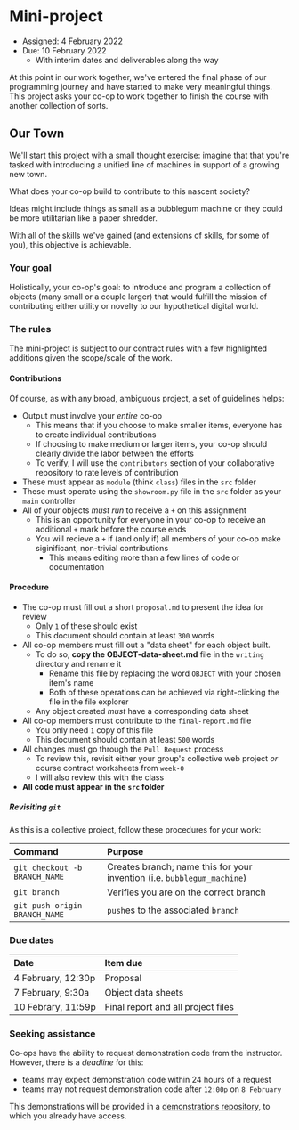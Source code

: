 # Mini-project

* Assigned: 4 February 2022
* Due: 10 February 2022
  * With interim dates and deliverables along the way

At this point in our work together, we've entered the final phase of our programming journey and have started to make very meaningful things. This project asks your co-op to work together to finish the course with another collection of sorts.

## Our Town

We'll start this project with a small thought exercise: imagine that that you're tasked with introducing a unified line of machines in support of a growing new town. 

What does your co-op build to contribute to this nascent society?

Ideas might include things as small as a bubblegum machine or they could be more utilitarian like a paper shredder. 

With all of the skills we've gained (and extensions of skills, for some of you), this objective is achievable. 

### Your goal

Holistically, your co-op's goal: to introduce and program a collection of objects (many small or a couple larger) that would fulfill the mission of contributing either utility or novelty to our hypothetical digital world.

### The rules

The mini-project is subject to our contract rules with a few highlighted additions given the scope/scale of the work.

#### Contributions

Of course, as with any broad, ambiguous project, a set of guidelines helps:

* Output must involve your _entire_ co-op
  * This means that if you choose to make smaller items, everyone has to create individual contributions
  * If choosing to make medium or larger items, your co-op should clearly divide the labor between the efforts
  * To verify, I will use the `contributors` section of your collaborative repository to rate levels of contribution
* These must appear as `module` (think `class`) files in the `src` folder
* These must operate using the `showroom.py` file in the `src` folder as your `main` controller
* All of your objects _must run_ to receive a `+` on this assignment
  * This is an opportunity for everyone in your co-op to receive an additional `+` mark before the course ends
  * You will recieve a `+` if (and only if) all members of your co-op make siginificant, non-trivial contributions
    * This means editing more than a few lines of code or documentation
    
#### Procedure

* The co-op must fill out a short `proposal.md` to present the idea for review
  * Only `1` of these should exist
  * This document should contain at least `300` words
* All co-op members must fill out a "data sheet" for each object built.
  * To do so, **copy the OBJECT-data-sheet.md** file in the `writing` directory and rename it
    * Rename this file by replacing the word `OBJECT` with your chosen item's name
    * Both of these operations can be achieved via right-clicking the file in the file explorer
  * Any object created _must_ have a corresponding data sheet
* All co-op members must contribute to the `final-report.md` file
  * You only need `1` copy of this file
  * This document should contain at least `500` words
* All changes must go through the `Pull Request` process
  * To review this, revisit either your group's collective web project _or_ course contract worksheets from `week-0`
  * I will also review this with the class
* **All code must appear in the `src` folder**

##### Revisiting `git`

As this is a collective project, follow these procedures for your work:

|Command |Purpose |
|:-------|:-------|
|`git checkout -b BRANCH_NAME`| Creates branch; name this for your invention (i.e. `bubblegum_machine`)|
|`git branch`| Verifies you are on the correct branch|
|`git push origin BRANCH_NAME`| `push`es to the associated `branch`|

### Due dates

|Date |Item due |
|:----|:--------|
|4 February, 12:30p | Proposal |
|7 February, 9:30a  | Object data sheets|
|10 Febrary, 11:59p | Final report and all project files |

### Seeking assistance

Co-ops have the ability to request demonstration code from the instructor. However, there is a _deadline_ for this:

* teams may expect demonstration code within 24 hours of a request
* teams may not request demonstration code after `12:00p` on `8 February`

This demonstrations will be provided in a [demonstrations repository](https://github.com/allegheny-college-cmpsc-100-m1-2022/cmpsc-100-m1-project-demos), to which you already have access.